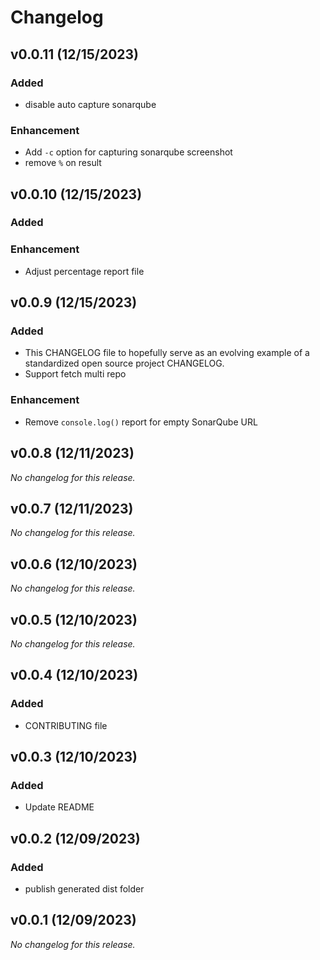 # Changelog

## v0.0.11 (12/15/2023)
### Added
- disable auto capture sonarqube

### Enhancement
- Add ```-c``` option for capturing sonarqube screenshot
- remove ```%``` on result

## v0.0.10 (12/15/2023)
### Added

### Enhancement
- Adjust percentage report file

## v0.0.9 (12/15/2023)
### Added
- This CHANGELOG file to hopefully serve as an evolving example of a standardized open source project CHANGELOG.
- Support fetch multi repo

### Enhancement
- Remove `console.log()` report for empty SonarQube URL

## v0.0.8 (12/11/2023)
*No changelog for this release.*

## v0.0.7 (12/11/2023)
*No changelog for this release.*

## v0.0.6 (12/10/2023)
*No changelog for this release.*

## v0.0.5 (12/10/2023)
*No changelog for this release.*

## v0.0.4 (12/10/2023)
### Added
- CONTRIBUTING file

## v0.0.3 (12/10/2023)
### Added
- Update README

## v0.0.2 (12/09/2023)
### Added
- publish generated dist folder

## v0.0.1 (12/09/2023)
*No changelog for this release.*
